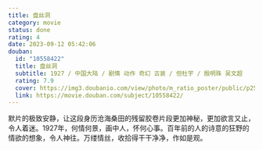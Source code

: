 ```yaml
---
title: 盘丝洞
category: movie
status: done
rating: 4
date: 2023-09-12 05:42:06
douban:
  id: "10558422"
  title: 盘丝洞
  subtitle: 1927 / 中国大陆 / 剧情 动作 奇幻 古装 / 但杜宇 / 殷明珠 吴文超
  rating: 7.9
  cover: https://img3.doubanio.com/view/photo/m_ratio_poster/public/p2555860942.jpg
  link: https://movie.douban.com/subject/10558422/
---
```


默片的极致安静，让这段身历沧海桑田的残留胶卷片段更加神秘，更加欲言又止，令人着迷。1927年，何情何景，画中人，怀何心事。百年前的人的诗意的狂野的情欲的想象，令人神往。万缕情丝，收拾得干干净净，作如是观。